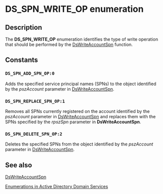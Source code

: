 # DS_SPN_WRITE_OP enumeration

## Description

The **DS_SPN_WRITE_OP** enumeration identifies the type of write operation that should be performed by the [DsWriteAccountSpn](https://learn.microsoft.com/windows/desktop/api/ntdsapi/nf-ntdsapi-dswriteaccountspna) function.

## Constants

### `DS_SPN_ADD_SPN_OP:0`

Adds the specified service principal names (SPNs) to the object identified by the *pszAccount* parameter in [DsWriteAccountSpn](https://learn.microsoft.com/windows/desktop/api/ntdsapi/nf-ntdsapi-dswriteaccountspna).

### `DS_SPN_REPLACE_SPN_OP:1`

Removes all SPNs currently registered on the account identified by the *pszAccount* parameter in [DsWriteAccountSpn](https://learn.microsoft.com/windows/desktop/api/ntdsapi/nf-ntdsapi-dswriteaccountspna) and replaces them with the SPNs specified by the *rpszSpn* parameter in **DsWriteAccountSpn**.

### `DS_SPN_DELETE_SPN_OP:2`

Deletes the specified SPNs from the object identified by the *pszAccount* parameter in [DsWriteAccountSpn](https://learn.microsoft.com/windows/desktop/api/ntdsapi/nf-ntdsapi-dswriteaccountspna).

## See also

[DsWriteAccountSpn](https://learn.microsoft.com/windows/desktop/api/ntdsapi/nf-ntdsapi-dswriteaccountspna)

[Enumerations in Active Directory Domain Services](https://learn.microsoft.com/windows/desktop/AD/enumerations-in-active-directory-domain-services)